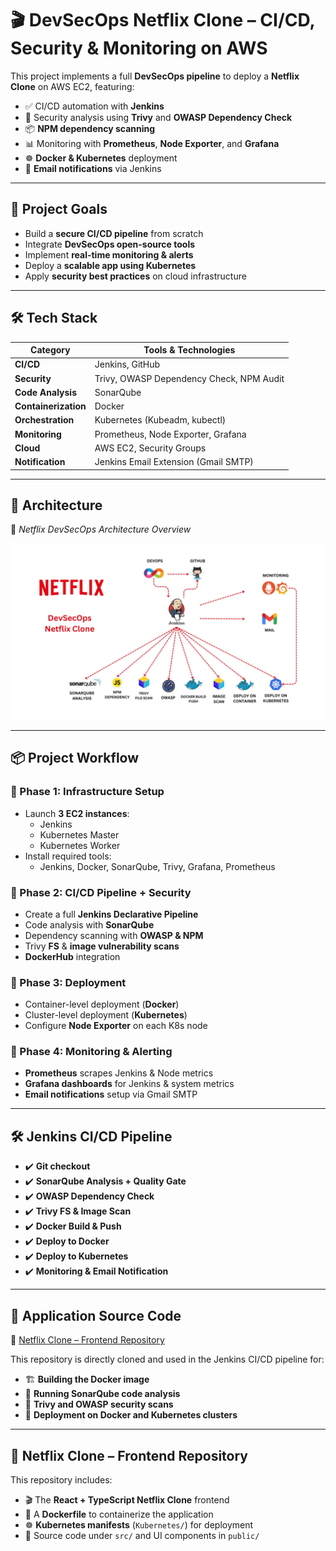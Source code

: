# 🎬 DevSecOps Netflix Clone – CI/CD, Security & Monitoring on AWS

This project implements a full **DevSecOps pipeline** to deploy a **Netflix Clone** on AWS EC2, featuring:

- ✅ CI/CD automation with **Jenkins**
- 🔐 Security analysis using **Trivy** and **OWASP Dependency Check**
- 📦 **NPM dependency scanning**
- 📊 Monitoring with **Prometheus**, **Node Exporter**, and **Grafana**
- ☸️ **Docker & Kubernetes** deployment
- 📧 **Email notifications** via Jenkins

---

## 🚀 Project Goals

- Build a **secure CI/CD pipeline** from scratch  
- Integrate **DevSecOps open-source tools**  
- Implement **real-time monitoring & alerts**  
- Deploy a **scalable app using Kubernetes**  
- Apply **security best practices** on cloud infrastructure  

---

## 🛠️ Tech Stack

| Category         | Tools & Technologies                            |
|------------------|-------------------------------------------------|
| **CI/CD**        | Jenkins, GitHub                                 |
| **Security**     | Trivy, OWASP Dependency Check, NPM Audit        |
| **Code Analysis**| SonarQube                                       |
| **Containerization** | Docker                                      |
| **Orchestration**| Kubernetes (Kubeadm, kubectl)                   |
| **Monitoring**   | Prometheus, Node Exporter, Grafana              |
| **Cloud**        | AWS EC2, Security Groups                        |
| **Notification** | Jenkins Email Extension (Gmail SMTP)            |

---

## 🧱 Architecture

📌 *Netflix DevSecOps Architecture Overview*

![Netflix DevSecOps Architecture](./screenshots/netflix_devsecops_architecture.png)

---

## 📦 Project Workflow

### 🔹 Phase 1: Infrastructure Setup
- Launch **3 EC2 instances**:
  - Jenkins
  - Kubernetes Master
  - Kubernetes Worker
- Install required tools:
  - Jenkins, Docker, SonarQube, Trivy, Grafana, Prometheus

### 🔹 Phase 2: CI/CD Pipeline + Security
- Create a full **Jenkins Declarative Pipeline**
- Code analysis with **SonarQube**
- Dependency scanning with **OWASP & NPM**
- Trivy **FS** & **image vulnerability scans**
- **DockerHub** integration

### 🔹 Phase 3: Deployment
- Container-level deployment (**Docker**)
- Cluster-level deployment (**Kubernetes**)
- Configure **Node Exporter** on each K8s node

### 🔹 Phase 4: Monitoring & Alerting
- **Prometheus** scrapes Jenkins & Node metrics
- **Grafana dashboards** for Jenkins & system metrics
- **Email notifications** setup via Gmail SMTP

---

## 🛠 Jenkins CI/CD Pipeline

- ✔️ **Git checkout**  
- ✔️ **SonarQube Analysis + Quality Gate**  
- ✔️ **OWASP Dependency Check**  
- ✔️ **Trivy FS & Image Scan**  
- ✔️ **Docker Build & Push**  
- ✔️ **Deploy to Docker**  
- ✔️ **Deploy to Kubernetes**  
- ✔️ **Monitoring & Email Notification**

---

## 📁 Application Source Code

🔗 [Netflix Clone – Frontend Repository](https://github.com/abdellahomari87/Netflix-clone-abdellah)

This repository is directly cloned and used in the Jenkins CI/CD pipeline for:

- 🏗️ **Building the Docker image**  
- 🧪 **Running SonarQube code analysis**  
- 🔐 **Trivy and OWASP security scans**  
- 🚀 **Deployment on Docker and Kubernetes clusters**

---

## 🔗 Netflix Clone – Frontend Repository

This repository includes:

- 🎬 The **React + TypeScript Netflix Clone** frontend  
- 🐳 A **Dockerfile** to containerize the application  
- ☸️ **Kubernetes manifests** (`Kubernetes/`) for deployment  
- 📂 Source code under `src/` and UI components in `public/`  
